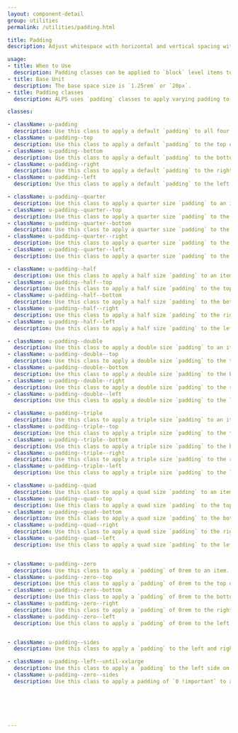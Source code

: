 ```yaml
---
layout: component-detail
group: utilities
permalink: /utilities/padding.html

title: Padding
description: Adjust whitespace with horizontal and vertical spacing with`block` level `padding` adjustment helpers.

usage:
- title: When to Use
  description: Padding classes can be applied to `block` level items to provide a `padding` on that item. (For `margin` adjustments, see [Spacing](/utilities/spacing.html).)
- title: Base Unit
  description: The base space size is `1.25rem` or `20px`.
- title: Padding classes
  description: ALPS uses `padding` classes to apply varying padding to the current element. The classes, detailed below and starting with `u-padding`, add a varying padding size to all or individual sides.

classes:

- className: u-padding
  description: Use this class to apply a default `padding` to all four sides of an item.
- className: u-padding--top
  description: Use this class to apply a default `padding` to the top of an item.
- className: u-padding--bottom
  description: Use this class to apply a default `padding` to the bottom of an item.
- className: u-padding--right
  description: Use this class to apply a default `padding` to the right of an item.
- className: u-padding--left
  description: Use this class to apply a default `padding` to the left of an item.

- className: u-padding--quarter
  description: Use this class to apply a quarter size `padding` to an item.
- className: u-padding--quarter--top
  description: Use this class to apply a quarter size `padding` to the top of an item.
- className: u-padding--quarter--bottom
  description: Use this class to apply a quarter size `padding` to the bottom of an item.
- className: u-padding--quarter--right
  description: Use this class to apply a quarter size `padding` to the right of an item.
- className: u-padding--quarter--left
  description: Use this class to apply a quarter size `padding` to the left of an item.

- className: u-padding--half
  description: Use this class to apply a half size `padding` to an item.
- className: u-padding--half--top
  description: Use this class to apply a half size `padding` to the top of an item.
- className: u-padding--half--bottom
  description: Use this class to apply a half size `padding` to the bottom of an item.
- className: u-padding--half--right
  description: Use this class to apply a half size `padding` to the right of an item.
- className: u-padding--half--left
  description: Use this class to apply a half size `padding` to the left of an item.

- className: u-padding--double
  description: Use this class to apply a double size `padding` to an item.
- className: u-padding--double--top
  description: Use this class to apply a double size `padding` to the top of an item.
- className: u-padding--double--bottom
  description: Use this class to apply a double size `padding` to the bottom of an item.
- className: u-padding--double--right
  description: Use this class to apply a double size `padding` to the right of an item.
- className: u-padding--double--left
  description: Use this class to apply a double size `padding` to the left of an item.

- className: u-padding--triple
  description: Use this class to apply a triple size `padding` to an item.
- className: u-padding--triple--top
  description: Use this class to apply a triple size `padding` to the top of an item.
- className: u-padding--triple--bottom
  description: Use this class to apply a triple size `padding` to the bottom of an item.
- className: u-padding--triple--right
  description: Use this class to apply a triple size `padding` to the right of an item.
- className: u-padding--triple--left
  description: Use this class to apply a triple size `padding` to the left of an item.

- className: u-padding--quad
  description: Use this class to apply a quad size `padding` to an item.
- className: u-padding--quad--top
  description: Use this class to apply a quad size `padding` to the top of an item.
- className: u-padding--quad--bottom
  description: Use this class to apply a quad size `padding` to the bottom of an item.
- className: u-padding--quad--right
  description: Use this class to apply a quad size `padding` to the right of an item.
- className: u-padding--quad--left
  description: Use this class to apply a quad size `padding` to the left of an item.


- className: u-padding--zero
  description: Use this class to apply a `padding` of 0rem to an item.
- className: u-padding--zero--top
  description: Use this class to apply a `padding` of 0rem to the top of an item.
- className: u-padding--zero--bottom
  description: Use this class to apply a `padding` of 0rem to the bottom of an item.
- className: u-padding--zero--right
  description: Use this class to apply a `padding` of 0rem to the right of an item.
- className: u-padding--zero--left
  description: Use this class to apply a `padding` of 0rem to the left of an item.


- className: u-padding--sides
  description: Use this class to apply a `padding` to the left and right sides on viewports below `large` of `0.9375rem`, or `15px` and on viewports of `large` or higher of `1.25rem` or `20px`.

- className: u-padding--left--until-xxlarge
  description: Use this class to apply a `padding` to the left side on viewports below `large` of `0.9375rem`, or `15px` and on viewports of `large` or higher of `1.25rem` or `20px`. Above xxlarge, the padding drops to `0`.
- className: u-padding--zero--sides
  description: Use this class to apply a padding of `0 !important` to all sides.  






---
```

